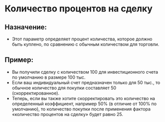 # **Количество процентов на сделку**

## Назначение: 

- Этот параметр определяет процент количества, которое должно быть куплено, по сравнению с обычным количеством для торговли.

## Пример: 

- Вы получили сделку с количеством 100 для инвестиционного счета по умолчанию в размере 100 тыс. 
- Если ваш индивидуальный счет предназначен только для 50 тыс., то обычное количество для покупки составляет 50 (скорректированное). 
- Теперь, если вы также хотите скорректировать это количество на определенный коэффициент, например 50% (в отличие от 100% по умолчанию), то количество покупки после применения фактора «количество процентов на сделку» будет равно 25. 

